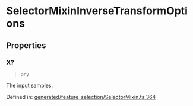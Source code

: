 # SelectorMixinInverseTransformOptions

## Properties

### X?

> `any`

The input samples.

Defined in:  [generated/feature\_selection/SelectorMixin.ts:364](https://github.com/transitive-bullshit/scikit-learn-ts/blob/b59c1ff/packages/sklearn/src/generated/feature_selection/SelectorMixin.ts#L364)
